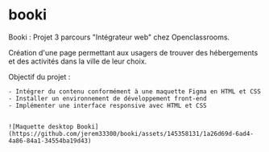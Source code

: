 # booki
Booki : Projet 3 parcours "Intégrateur web" chez Openclassrooms.

Création d'une page permettant aux usagers de trouver des hébergements et des activités dans la ville de leur choix.

Objectif du projet :

    - Intégrer du contenu conformément à une maquette Figma en HTML et CSS
    - Installer un environnement de développement front-end
    - Implémenter une interface responsive avec HTML et CSS

    
    ![Maquette desktop Booki](https://github.com/jerem33300/booki/assets/145358131/1a26d69d-6ad4-4a86-84a1-34554ba19d43)

    
